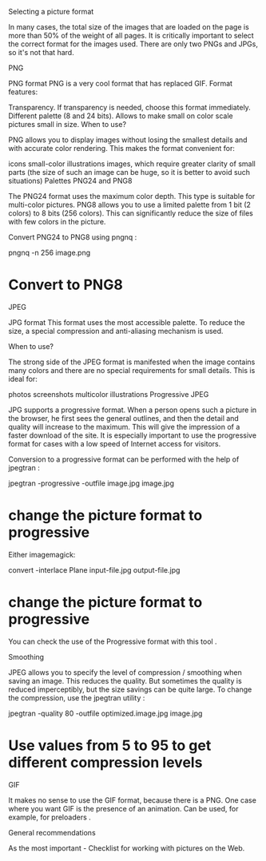 Selecting a picture format

In many cases, the total size of the images that are loaded on the page is more than 50% of the weight of all pages. It is critically important to select the correct format for the images used. There are only two PNGs and JPGs, so it's not that hard.

PNG

PNG format
PNG is a very cool format that has replaced GIF. Format features:

Transparency. If transparency is needed, choose this format immediately.
Different palette (8 and 24 bits). Allows to make small on color scale pictures small in size.
When to use?

PNG allows you to display images without losing the smallest details and with accurate color rendering. This makes the format convenient for:

icons
small-color illustrations
images, which require greater clarity of small parts (the size of such an image can be huge, so it is better to avoid such situations)
Palettes PNG24 and PNG8

The PNG24 format uses the maximum color depth. This type is suitable for multi-color pictures. PNG8 allows you to use a limited palette from 1 bit (2 colors) to 8 bits (256 colors). This can significantly reduce the size of files with few colors in the picture.

Convert PNG24 to PNG8 using pngnq :

pngnq -n 256 image.png
# Convert to PNG8

JPEG

JPG format
This format uses the most accessible palette. To reduce the size, a special compression and anti-aliasing mechanism is used.

When to use?

The strong side of the JPEG format is manifested when the image contains many colors and there are no special requirements for small details. This is ideal for:

photos
screenshots
multicolor illustrations
Progressive JPEG

JPG supports a progressive format. When a person opens such a picture in the browser, he first sees the general outlines, and then the detail and quality will increase to the maximum. This will give the impression of a faster download of the site. It is especially important to use the progressive format for cases with a low speed of Internet access for visitors.

Conversion to a progressive format can be performed with the help of jpegtran :

jpegtran -progressive -outfile image.jpg image.jpg
# change the picture format to progressive

Either imagemagick:

convert -interlace Plane input-file.jpg output-file.jpg 
# change the picture format to progressive

You can check the use of the Progressive format with this tool .

Smoothing

JPEG allows you to specify the level of compression / smoothing when saving an image. This reduces the quality. But sometimes the quality is reduced imperceptibly, but the size savings can be quite large. To change the compression, use the jpegtran utility :

jpegtran -quality 80 -outfile optimized.image.jpg image.jpg
# Use values ​​from 5 to 95 to get different compression levels

GIF

It makes no sense to use the GIF format, because there is a PNG. One case where you want GIF is the presence of an animation. Can be used, for example, for preloaders .

General recommendations

As the most important - Checklist for working with pictures on the Web.